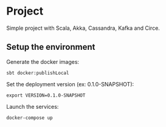 # Project

Simple project with Scala, Akka, Cassandra, Kafka and Circe. 

## Setup the environment

Generate the docker images:

    sbt docker:publishLocal

Set the deployment version (ex: 0.1.0-SNAPSHOT):

    export VERSION=0.1.0-SNAPSHOT

Launch the services:

    docker-compose up

